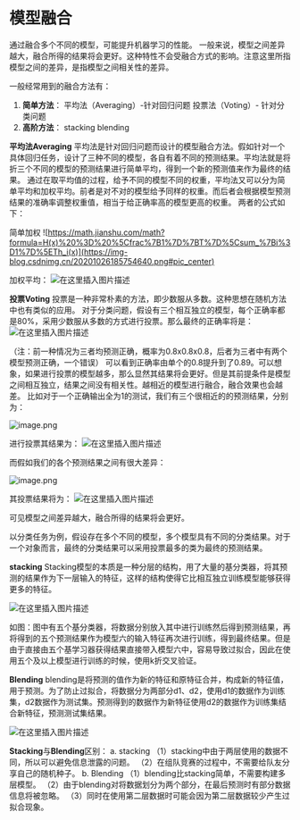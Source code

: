 # 模型融合
通过融合多个不同的模型，可能提升机器学习的性能。
一般来说，模型之间差异越大，融合所得的结果将会更好。这种特性不会受融合方式的影响。注意这里所指模型之间的差异，是指模型之间相关性的差异。

一般经常用到的融合方法有：

 1. **简单方法**：
	平均法（Averaging）-针对回归问题
	投票法（Voting）- 针对分类问题
 2. **高阶方法**：
	stacking
	blending
	
**平均法Averaging**
平均法是针对回归问题而设计的模型融合方法。假如针对一个具体回归任务，设计了三种不同的模型，各自有着不同的预测结果。平均法就是将折三个不同的模型的预测结果进行简单平均，得到一个新的预测值来作为最终的结果。
通过在取平均值的过程，给予不同的模型不同的权重，平均法又可以分为简单平均和加权平均。前者是对不对的模型给予同样的权重。而后者会根据模型预测结果的准确率调整权重值，相当于给正确率高的模型更高的权重。
两者的公式如下：

简单加权
![https://math.jianshu.com/math?formula=H(x)%20%3D%20%5Cfrac%7B1%7D%7BT%7D%5Csum_%7Bi%3D1%7D%5ETh_i(x)](https://img-blog.csdnimg.cn/20201026185754640.png#pic_center)

加权平均：
![在这里插入图片描述](https://img-blog.csdnimg.cn/20201026185827344.png#pic_center)

**投票Voting**
投票是一种非常朴素的方法，即少数服从多数。这种思想在随机方法中也有类似的应用。
对于分类问题，假设有三个相互独立的模型，每个正确率都是80%，采用少数服从多数的方式进行投票。那么最终的正确率将是：
![在这里插入图片描述](https://img-blog.csdnimg.cn/2020102619024913.png#pic_center)

（注：前一种情况为三者均预测正确，概率为0.8x0.8x0.8，后者为三者中有两个模型预测正确，一个错误）
可以看到正确率由单个的0.8提升到了0.89。可以想象，如果进行投票的模型越多，那么显然其结果将会更好。但是其前提条件是模型之间相互独立，结果之间没有相关性。越相近的模型进行融合，融合效果也会越差。
比如对于一个正确输出全为1的测试，我们有三个很相近的的预测结果，分别为：


![image.png](https://img-blog.csdnimg.cn/2020102619031294.png#pic_center)

进行投票其结果为：
![在这里插入图片描述](https://img-blog.csdnimg.cn/20201026190323150.png#pic_center)

而假如我们的各个预测结果之间有很大差异：

![image.png](https://img-blog.csdnimg.cn/20201026190332405.png#pic_center)

其投票结果将为：
![在这里插入图片描述](https://img-blog.csdnimg.cn/2020102619034359.png#pic_center)


可见模型之间差异越大，融合所得的结果将会更好。

以分类任务为例，假设存在多个不同的模型，多个模型具有不同的分类结果。对于一个对象而言，最终的分类结果可以采用投票最多的类为最终的预测结果。

**stacking**
Stacking模型的本质是一种分层的结构，用了大量的基分类器，将其预测的结果作为下一层输入的特征，这样的结构使得它比相互独立训练模型能够获得更多的特征。


![在这里插入图片描述](https://img-blog.csdnimg.cn/2020102619043133.png?x-oss-process=image/watermark,type_ZmFuZ3poZW5naGVpdGk,shadow_10,text_aHR0cHM6Ly9ibG9nLmNzZG4ubmV0L2FkZ2hqZ2Y=,size_16,color_FFFFFF,t_70#pic_center)

如图：图中有五个基分类器，将数据分别放入其中进行训练然后得到预测结果，再将得到的五个预测结果作为模型六的输入特征再次进行训练，得到最终结果。但是由于直接由五个基学习器获得结果直接带入模型六中，容易导致过拟合，因此在使用五个及以上模型进行训练的时候，使用k折交叉验证。

**Blending**
blending是将预测的值作为新的特征和原特征合并，构成新的特征值，用于预测。为了防止过拟合，将数据分为两部分d1、d2，使用d1的数据作为训练集，d2数据作为测试集。预测得到的数据作为新特征使用d2的数据作为训练集结合新特征，预测测试集结果。


![在这里插入图片描述](https://img-blog.csdnimg.cn/20201026191602851.png?x-oss-process=image/watermark,type_ZmFuZ3poZW5naGVpdGk,shadow_10,text_aHR0cHM6Ly9ibG9nLmNzZG4ubmV0L2FkZ2hqZ2Y=,size_16,color_FFFFFF,t_70#pic_center)

**Stacking**与**Blending**区别：
a. stacking
（1）stacking中由于两层使用的数据不同，所以可以避免信息泄露的问题。
（2）在组队竞赛的过程中，不需要给队友分享自己的随机种子。
b. Blending
（1）blending比stacking简单，不需要构建多层模型。
（2）由于blending对将数据划分为两个部分，在最后预测时有部分数据信息将被忽略。
（3）同时在使用第二层数据时可能会因为第二层数据较少产生过拟合现象。



